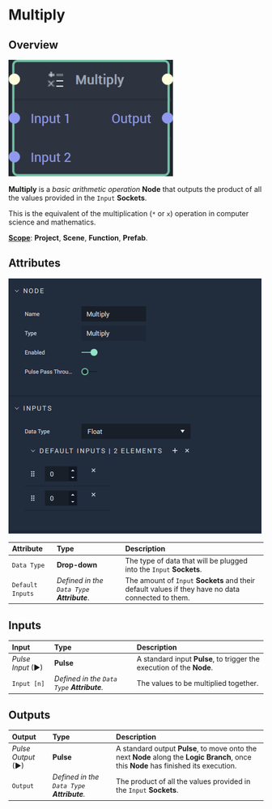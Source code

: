 # Multiply

## Overview

![The Multiply Node.](../../.gitbook/assets/multiplynode20241.png)

**Multiply** is a _basic arithmetic operation_ **Node** that outputs the product of all the values provided in the `Input` **Sockets**.

This is the equivalent of the multiplication \(`*` or `x`\) operation in computer science and mathematics.

[**Scope**](../overview.md#scopes): **Project**, **Scene**, **Function**, **Prefab**.

## Attributes

![The Multiply Node Attributes.](../../.gitbook/assets/node-multiply2-attr.png)

| Attribute | Type | Description |
| :--- | :--- | :--- |
| `Data Type` | **Drop-down** | The type of data that will be plugged into the `Input` **Sockets**. |
| `Default Inputs` | _Defined in the `Data Type` **Attribute**_. | The amount of `Input` **Sockets** and their default values if they have no data connected to them. |

## Inputs

| Input | Type | Description |
| :--- | :--- | :--- |
| _Pulse Input_ \(►\) | **Pulse** | A standard input **Pulse**, to trigger the execution of the **Node**. |
| `Input [n]` | _Defined in the `Data Type` **Attribute**._ | The values to be multiplied together. |

## Outputs

| Output | Type | Description |
| :--- | :--- | :--- |
| _Pulse Output_ \(►\) | **Pulse** | A standard output **Pulse**, to move onto the next **Node** along the **Logic Branch**, once this **Node** has finished its execution. |
| `Output` | _Defined in the `Data Type` **Attribute**._ | The product of all the values provided in the `Input` **Sockets**. |

